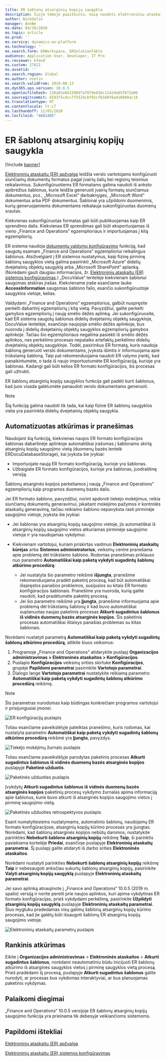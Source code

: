 ```yaml
---
title: ER šablonų atsarginių kopijų saugykla
description: Šioje temoje paaiškinta, kaip naudoti elektroninių ataskaitų (ER) atsarginių kopijų saugyklą šablonų atkūrimui.
author: NickSelin
manager: AnnBe
ms.date: 04/29/2020
ms.topic: article
ms.prod: ''
ms.service: dynamics-ax-platform
ms.technology: ''
ms.search.form: ERWorkspace, ERSolutionTable
audience: Application User, Developer, IT Pro
ms.reviewer: kfend
ms.custom: 27621
ms.assetid: ''
ms.search.region: Global
ms.author: nselin
ms.search.validFrom: 2019-08-13
ms.dyn365.ops.version: 10.0.5
ms.openlocfilehash: 136a81e661590d7af879e816c1142de85fb72e06
ms.sourcegitcommit: 659375c4cc7f5524cbf91cf6160f6a410960ac16
ms.translationtype: HT
ms.contentlocale: lt-LT
ms.lasthandoff: 12/05/2020
ms.locfileid: "4681405"
---
```

# <a name="backup-storage-of-er-templates"></a>ER šablonų atsarginių kopijų saugykla

[!include [banner](../includes/banner.md)]

[Elektroninių ataskaitų (ER) apžvalga](general-electronic-reporting.md) leidžia verslo vartotojams konfigūruoti siunčiamų dokumentų formatus pagal įvairių šalių bei regionų teisinius reikalavimus. Sukonfigūruotiems ER formatams galima naudoti iš anksto apibrėžtus šablonus, kurie leidžia generuoti įvairių formatų siunčiamus dokumentus, pvz., „Microsoft Excel“ darbaknyges, „Microsoft Word“ dokumentus arba PDF dokumentus. Šablonai yra užpildomi duomenimis, kurių generuojamiems dokumentams reikalauja sukonfigūruotas duomenų srautas.

Kiekvienas sukonfigūruotas formatas gali būti publikuojamas kaip ER sprendimo dalis. Kiekvienas ER sprendimas gali būti eksportuojamas iš vieno „Finance and Operations“ egzemplioriaus ir importuojamas į kitą egzempliorių.

ER sistema naudoja [dokumentų valdymo konfigūravimo](../../fin-ops/organization-administration/configure-document-management.md) funkciją, kad saugotų esamam „Finance and Operations“ egzemplioriui reikalingus šablonus. Atsižvelgiant į ER sistemos nustatymus, kaip fizinę pirminę šablonų saugyklos vietą galima pasirinkti „Microsoft Azure“ didelių dvejetainių objektų saugyklą arba „Microsoft SharePoint“ aplanką. (Norėdami gauti daugiau informacijos, žr. [Elektroninių ataskaitų (ER) sistemos konfigūravimas](electronic-reporting-er-configure-parameters.md).) „DocuValue“ lentelėje kiekvienam šablonui saugomas atskiras įrašas. Kiekviename įraše esančiame lauke **AccessInformation** saugomas šablono failo, esančio sukonfigūruotoje saugyklos vietoje, kelias.

Valdydami „Finance and Operations“ egzempliorius, galbūt nuspręsite perkelti dabartinį egzempliorių į kitą vietą. Pavyzdžiui, galite perkelti gamybos egzempliorių į naują smėlio dėžės aplinką. Jei sukonfigūruosite, kad ER sistema saugotų šablonus didelių dvejetainių objektų saugykloje, DocuValue lentelėje, esančioje naujojoje smėlio dėžės aplinkoje, bus nuoroda į didelių dvejetainių objektų saugyklos egzempliorių gamybos aplinkoje. Tačiau šio egzemplioriaus negalima pasiekti iš smėlio dėžės aplinkos, nes perkėlimo procesas nepalaiko artefaktų perkėlimo didelių dvejetainių objektų saugykloje. Todėl, pasirinkus ER formatą, kuris naudoja šabloną generuoti verslo dokumentams, įvyksta išimtis ir informuojama apie trūkstamą šabloną. Taip pat rekomenduojama naudoti ER valymo įrankį, kad panaikintumėte, o tada iš naujo importuotumėte ER konfigūraciją, kurioje yra šablonas. Kadangi gali būti kelios ER formato konfigūracijos, šis procesas gali užtrukti.

ER šablonų atsarginių kopijų saugyklos funkcija gali padėti kurti šablonus, kad juos visada galėtumėte panaudoti verslo dokumentams generuoti.

> [!NOTE]
> Šią funkciją galima naudoti tik tada, kai kaip fizinė ER šablonų saugyklos vieta yra pasirinkta didelių dvejetainių objektų saugykla.

## <a name="automated-recovery-and-notification"></a>Automatizuotas atkūrimas ir pranešimas

Naudojant šią funkciją, kiekvienas naujos ER formato konfigūracijos šablonas dabartinėje aplinkoje automatiškai įrašomas į šablonams skirtą atsarginių kopijų saugojimo vietą (duomenų bazės lentelė ERDocuDatabaseStorage), kai įvyksta šie įvykiai:

- Importuojate naują ER formato konfigūraciją, kurioje yra šablonas.
- Užbaigiate ER formato konfigūracijos, kurioje yra šablonas, juodraštinę versiją.

Šablonų atsarginės kopijos perkeliamos į naują „Finance and Operations“ egzempliorių kaip programos duomenų bazės dalis.

Jei ER formato šablono, pavyzdžiui, norint apdoroti tiekėjo mokėjimus, reikia siunčiamų dokumentų generavimui, įskaitant mokėjimo pažymos ir kontrolės ataskaitų generavimą, tačiau reikiamo šablono nepavyksta rasti pirminėje saugojimo vietoje, įvyksta šie įvykiai:

- Jei šablonas yra atsarginių kopijų saugojimo vietoje, jis automatiškai iš atsarginių kopijų saugojimo vietos atkuriamas pirminėje saugojimo vietoje ir yra naudojamas vykdymui.
- Kiekvienam vartotojui, kuriam priskirtas vaidmuo **Elektroninių ataskaitų kūrėjas** arba **Sistemos administratorius**, veiksmų centre pranešama apie problemą dėl trūkstamo šablono. Rodomas pranešimas priklauso nuo parametro **Automatiškai kaip paketą vykdyti sugadintų šablonų atkūrimo procedūrą**:

    - Jei nustatyta šio parametro reikšmė **išjungta**, pranešime rekomenduojama pradėti paketinį procesą, kad būt automatiškai išspręstos panašios problemos, susijusios su kitais ER formato konfigūracijos šablonais. Pranešime yra nuoroda, kurią galite naudoti, kad pradėtumėte paketinį procesą.
    - Jei šio parametro reikšmė yra **Įjungta**, pranešime informuojama apie problemą dėl trūkstamų šablonų ir kad buvo automatiškai suplanuotas naujas paketinis procesas **Atkurti sugadintus šablonus iš vidinės duomenų bazės atsarginės kopijos**. Šis paketinis procesas automatiškai ištaisys panašias problemas su kitas šablonais.

Norėdami nustatyti parametrą **Automatiškai kaip paketą vykdyti sugadintų šablonų atkūrimo procedūrą**, atlikite šiuos veiksmus:

1. Programoje „Finance and Operations” atidarykite puslapį **Organizacijos administravimas \> Elektroninės ataskaitos \> Konfigūracijos**.
2. Puslapio **Konfigūracijos** veiksmų srities skirtuke **Konfigūracijos**, grupėje **Papildomi parametrai** pasirinkite **Vartotojo parametrai**.
3. Dialogo lange **Vartotojo parametrai** nustatykite reikiamą parametro **Automatiškai kaip paketą vykdyti sugadintų šablonų atkūrimo procedūrą** reikšmę.

> [!NOTE]
> Šis parametras nurodomas kaip būdingas konkrečiam programos vartotojui ir prisijungusiai įmonei.

![ER konfigūracijų puslapis](./media/GER-BackupTemplates-1.png)

Toliau esančiame paveikslėlyje pateiktas pranešimo, kuris rodomas, kai nustatyta parametro **Automatiškai kaip paketą vykdyti sugadintų šablonų atkūrimo procedūrą** reikšmė yra **Įjungta**, pavyzdys.

![Tiekėjo mokėjimų žurnalo puslapis](./media/GER-BackupTemplates-2.png)

Toliau esančiame paveikslėlyje parodytas paketinis procesas **Atkurti sugadintus šablonus iš vidinės duomenų bazės atsarginės kopijos** puslapyje **Paketinė užduotis**.

![Paketinės užduoties puslapis](./media/GER-BackupTemplates-3.png)

Įvykdytų **Atkurti sugadintus šablonus iš vidinės duomenų bazės atsarginės kopijos** paketinių procesų vykdymo žurnalas apima informaciją apie šablonus, kurie buvo atkurti iš atsarginės kopijos saugojimo vietos į pirminę saugojimo vietą.

![Paketinės užduoties retrospektyvos puslapis](./media/GER-BackupTemplates-4.png)

Esant numatytiesiems nustatymams, automatinio šablonų, naudojamų ER formato konfigūracijose, atsarginių kopijų kūrimo procesas yra įjungtas. Norėdami, kad šablonų atsarginės kopijos nebūtų daromos, nustatykite parinkties **Nebekurti šablono atsarginių kopijų** reikšmę **Taip**; ši parinktis pasiekiama kortelėje **Priedai**, esančioje puslapyje **Elektroninių ataskaitų parametrai**. Šį puslapį galite atidaryti iš darbo srities **Elektroninės ataskaitos**.

Norėdami nustatyti parinkties **Nebekurti šablonų atsarginių kopijų** reikšmę **Taip** ir nebesaugoti anksčiau sukurtų šablonų atsarginių kopijų, pasirinkite **Valyti atsarginių kopijų saugyklą** puslapyje **Elektroninių ataskaitų parametrai**.

Jei savo aplinką atnaujinote į „Finance and Operations“ 10.0.5 (2019 m. spalio) versiją ir norite pereiti prie naujos aplinkos, kuri apima vykdytinas ER formato konfigūracijas, prieš vykdydami perkėlimą, pasirinkite **Užpildyti atsarginių kopijų saugyklą** puslapyje **Elektroninių ataskaitų parametrai**. Šiuo mygtuku pradedamas visų galimų šablonų atsarginių kopijų kūrimo procesas, kad jie galėtų būti išsaugoti šablonų ER atsarginių kopijų saugojimo vietoje.

![Elektroninių ataskaitų parametrų puslapis](./media/GER-BackupTemplates-5.png)

## <a name="manual-recovery"></a>Rankinis atkūrimas

Eikite į **Organizacijos administravimas** \> **Elektroninės ataskaitos** \> **Atkurti sugadintus šablonus**, norėdami neautomatiniu būdu inicijuoti ER šablonų atkūrimo iš atsarginės saugyklos vietos į pirminę saugyklos vietą procesą. Prieš pradėdami šį procesą, puslapyje **Atkurti sugadintus šablonus** galite nurodyti, ar procesas bus vykdomas interaktyviai, ar bus planuojamas paketinis vykdymas.

## <a name="supported-deployments"></a>Palaikomi diegimai

„Finance and Operations“ 10.0.5 versijoje ER šablonų atsarginių kopijų saugojimo funkcija yra prieinama tik debesyje veikiančioms sistemoms.

## <a name="additional-resources"></a>Papildomi ištekliai

[Elektroninių ataskaitų (ER) apžvalga](general-electronic-reporting.md)

[Elektroninių ataskaitų (ER) sistemos konfigūravimas](electronic-reporting-er-configure-parameters.md)
